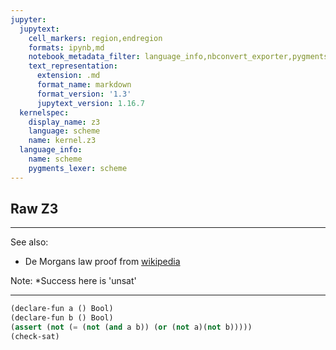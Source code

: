 ```yaml
---
jupyter:
  jupytext:
    cell_markers: region,endregion
    formats: ipynb,md
    notebook_metadata_filter: language_info,nbconvert_exporter,pygments_lexer
    text_representation:
      extension: .md
      format_name: markdown
      format_version: '1.3'
      jupytext_version: 1.16.7
  kernelspec:
    display_name: z3
    language: scheme
    name: kernel.z3
  language_info:
    name: scheme
    pygments_lexer: scheme
---
```


## Raw Z3
---------------------

See also:
* De Morgans law proof from [wikipedia](https://en.wikipedia.org/wiki/Z3_Theorem_Prover#Propositional_and_predicate_logic)

Note: *Success here is 'unsat'

---------------------


```scheme
(declare-fun a () Bool)
(declare-fun b () Bool)
(assert (not (= (not (and a b)) (or (not a)(not b)))))
(check-sat)
```
